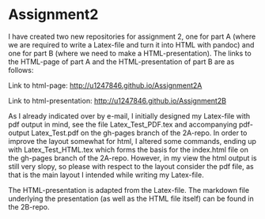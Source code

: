 # Assignment2

I have created two new repositories for assignment 2, one for part A (where we are required to write a Latex-file and turn it into HTML with pandoc) and one for part B (where we need to make a HTML-presentation). The links to the HTML-page of part A and the HTML-presentation of part B are as follows:

Link to html-page: http://u1247846.github.io/Assignment2A

Link to html-presentation: http://u1247846.github.io/Assignment2B

As I already indicated over by e-mail, I initially designed my Latex-file with pdf output in mind, see the file Latex_Test_PDF.tex and accompanying pdf-output Latex_Test.pdf on the gh-pages branch of the 2A-repo. In order to improve the layout somewhat for html, I altered some commands, ending up with Latex_Test_HTML.tex which forms the basis for the index.html file on the gh-pages branch of the 2A-repo. However, in my view the html output is still very slopy, so please with respect to the layout consider the pdf file, as that is the main layout I intended while writing my Latex-file.

The HTML-presentation is adapted from the Latex-file. The markdown file underlying the presentation (as well as the HTML file itself) can be found in the 2B-repo. 
